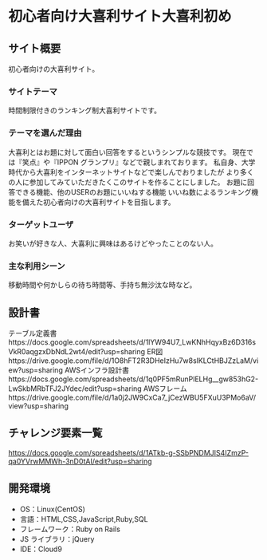 # 初心者向け大喜利サイト大喜利初め

## サイト概要

初心者向けの大喜利サイト。

### サイトテーマ

時間制限付きのランキング制大喜利サイトです。

### テーマを選んだ理由

大喜利とはお題に対して面白い回答をするというシンプルな競技です。
現在では『笑点』や『IPPON グランプリ』などで親しまれております。
私自身、大学時代から大喜利をインターネットサイトなどで楽しんでおりましたが
より多くの人に参加してみていただきたくこのサイトを作ることにしました。
お題に回答できる機能、他のUSERのお題にいいねする機能
いいね数によるランキング機能を備えた初心者向けの大喜利サイトを目指します。

### ターゲットユーザ

お笑いが好きな人、大喜利に興味はあるけどやったことのない人。

### 主な利用シーン

移動時間や何かしらの待ち時間等、手持ち無沙汰な時など。

## 設計書

テーブル定義書https://docs.google.com/spreadsheets/d/1lYW94U7_LwKNhHqyxBz6D316sVkR0aqgzxDbNdL2wt4/edit?usp=sharing
ER図https://drive.google.com/file/d/1O8hFT2R3DHeIzHu7w8slKLCtHBJZzLaM/view?usp=sharing
AWSインフラ設計書https://docs.google.com/spreadsheets/d/1q0PF5mRunPlELHg__gw853hG2-LwSkbMRbTFJ2JYdec/edit?usp=sharing
AWSフレームhttps://drive.google.com/file/d/1a0j2JW9CxCa7_jCezWBU5FXuU3PMo6aV/view?usp=sharing


## チャレンジ要素一覧

https://docs.google.com/spreadsheets/d/1ATkb-g-SSbPNDMJIS4IZmzP-qa0YVrwMMWh-3nD0tAI/edit?usp=sharing

## 開発環境

- OS：Linux(CentOS)
- 言語：HTML,CSS,JavaScript,Ruby,SQL
- フレームワーク：Ruby on Rails
- JS ライブラリ：jQuery
- IDE：Cloud9
